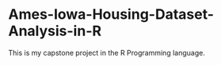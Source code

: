 # Ames-Iowa-Housing-Dataset-Analysis-in-R
This is my capstone project in the R Programming language.
